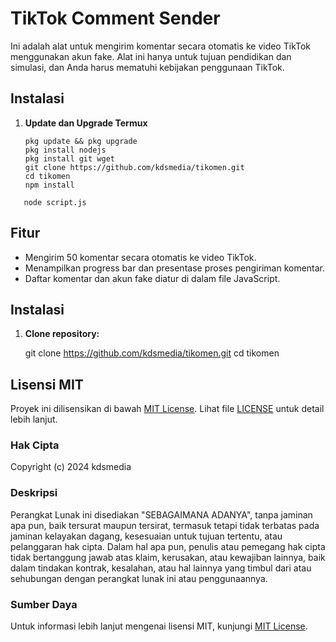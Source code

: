 # TikTok Comment Sender

Ini adalah alat untuk mengirim komentar secara otomatis ke video TikTok menggunakan akun fake. Alat ini hanya untuk tujuan pendidikan dan simulasi, dan Anda harus mematuhi kebijakan penggunaan TikTok.

## Instalasi

1. **Update dan Upgrade Termux**

   ```
   pkg update && pkg upgrade
   pkg install nodejs
   pkg install git wget
   git clone https://github.com/kdsmedia/tikomen.git
   cd tikomen
   npm install
```
   node script.js
```

   
## Fitur

- Mengirim 50 komentar secara otomatis ke video TikTok.
- Menampilkan progress bar dan presentase proses pengiriman komentar.
- Daftar komentar dan akun fake diatur di dalam file JavaScript.

## Instalasi

1. **Clone repository:**
 
   git clone https://github.com/kdsmedia/tikomen.git
   cd tikomen

## Lisensi MIT

Proyek ini dilisensikan di bawah [MIT License](https://opensource.org/licenses/MIT). Lihat file [LICENSE](LICENSE) untuk detail lebih lanjut.

### Hak Cipta

Copyright (c) 2024 kdsmedia

### Deskripsi

Perangkat Lunak ini disediakan "SEBAGAIMANA ADANYA", tanpa jaminan apa pun, baik tersurat maupun tersirat, termasuk tetapi tidak terbatas pada jaminan kelayakan dagang, kesesuaian untuk tujuan tertentu, atau pelanggaran hak cipta. Dalam hal apa pun, penulis atau pemegang hak cipta tidak bertanggung jawab atas klaim, kerusakan, atau kewajiban lainnya, baik dalam tindakan kontrak, kesalahan, atau hal lainnya yang timbul dari atau sehubungan dengan perangkat lunak ini atau penggunaannya.

### Sumber Daya

Untuk informasi lebih lanjut mengenai lisensi MIT, kunjungi [MIT License](https://opensource.org/licenses/MIT).

